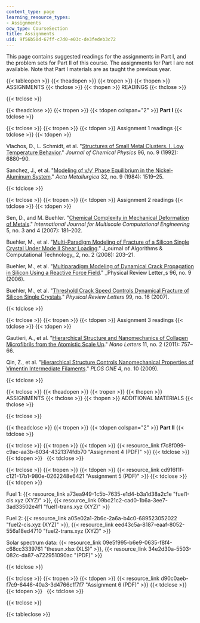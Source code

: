 ```yaml
---
content_type: page
learning_resource_types:
- Assignments
ocw_type: CourseSection
title: Assignments
uid: 9f56b50d-67ff-c7d0-e03c-de3fedeb3c72
---
```


This page contains suggested readings for the assignments in Part I, and the problem sets for Part II of this course. The assignments for Part I are not available. Note that Part I materials are as taught the previous year.

{{< tableopen >}}
{{< theadopen >}}
{{< tropen >}}
{{< thopen >}}
ASSIGNMENTS
{{< thclose >}}
{{< thopen >}}
READINGS
{{< thclose >}}

{{< trclose >}}

{{< theadclose >}}
{{< tropen >}}
{{< tdopen colspan="2" >}}
**Part I**
{{< tdclose >}}

{{< trclose >}}
{{< tropen >}}
{{< tdopen >}}
Assignment 1 readings
{{< tdclose >}}
{{< tdopen >}}


Vlachos, D., L. Schmidt, et al. "[Structures of Small Metal Clusters. I. Low Temperature Behavior](http://dx.doi.org/10.1063/1.462582)." _Journal of Chemical Physics_ 96, no. 9 (1992): 6880–90.

Sanchez, J., et al. "[Modeling of γ/γ′ Phase Equilibrium in the Nickel-Aluminum System](http://dx.doi.org/10.1016/0001-6160(84)90098-1)." _Acta Metallurgica_ 32, no. 9 (1984): 1519–25.


{{< tdclose >}}

{{< trclose >}}
{{< tropen >}}
{{< tdopen >}}
Assignment 2 readings
{{< tdclose >}}
{{< tdopen >}}


Sen, D., and M. Buehler. "[Chemical Complexity in Mechanical Deformation of Metals](http://dx.doi.org/10.1615/IntJMultCompEng.v5.i3-4.30)." _International Journal for Multiscale Computational Engineering_ 5, no. 3 and 4 (2007): 181–202.

Buehler, M., et al. "[Multi-Paradigm Modeling of Fracture of a Silicon Single Crystal Under Mode II Shear Loading](http://dx.doi.org/10.1260/174830108784646634)." J_ournal of Algorithms & Computational Technology_ 2, no. 2 (2008): 203–21.

Buehler, M., et al. "[Multiparadigm Modeling of Dynamical Crack Propagation in Silicon Using a Reactive Force Field](http://dx.doi.org/10.1103/PhysRevLett.96.095505)." _Physical Review Letter_s 96, no. 9 (2006).

Buehler, M., et al. "[Threshold Crack Speed Controls Dynamical Fracture of Silicon Single Crystals](http://dx.doi.org/10.1103/PhysRevLett.99.165502)." _Physical Review Letters_ 99, no. 16 (2007).


{{< tdclose >}}

{{< trclose >}}
{{< tropen >}}
{{< tdopen >}}
Assignment 3 readings
{{< tdclose >}}
{{< tdopen >}}


Gautieri, A., et al. "[Hierarchical Structure and Nanomechanics of Collagen Microfibrils from the Atomistic Scale Up](http://dx.doi.org/10.1021/nl103943u)." _Nano Letters_ 11, no. 2 (2011): 757–66.

Qin, Z., et al. "[Hierarchical Structure Controls Nanomechanical Properties of Vimentin Intermediate Filaments](http://dx.doi.org/10.1371/journal.pone.0007294)." _PLOS ONE_ 4, no. 10 (2009).


{{< tdclose >}}

{{< trclose >}}
{{< theadopen >}}
{{< tropen >}}
{{< thopen >}}
ASSIGNMENTS
{{< thclose >}}
{{< thopen >}}
ADDITIONAL MATERIALS
{{< thclose >}}

{{< trclose >}}

{{< theadclose >}}
{{< tropen >}}
{{< tdopen colspan="2" >}}
**Part II**
{{< tdclose >}}

{{< trclose >}}
{{< tropen >}}
{{< tdopen >}}
{{< resource_link f7c8f099-c9ac-aa3b-6034-4321374fdb70 "Assignment 4 (PDF)" >}}
{{< tdclose >}}
{{< tdopen >}}
 
{{< tdclose >}}

{{< trclose >}}
{{< tropen >}}
{{< tdopen >}}
{{< resource_link cd916f1f-c121-17b1-980e-0262248e6421 "Assignment 5 (PDF)" >}}
{{< tdclose >}}
{{< tdopen >}}


Fuel 1: {{< resource_link a73ea949-1c5b-7635-e1d4-b3a1d38a2c1e "fuel1-cis.xyz (XYZ)" >}}, {{< resource_link 09bc21c2-cad0-1b6a-3ee7-3ad33502e4f1 "fuel1-trans.xyz (XYZ)" >}}

Fuel 2: {{< resource_link a05e02a1-2b6c-2a6a-b4c0-689523052022 "fuel2-cis.xyz (XYZ)" >}}, {{< resource_link eed43c5a-8187-eaaf-8052-556a18ed4710 "fuel2-trans.xyz (XYZ)" >}}

Solar spectrum data: {{< resource_link 09e5f995-b6e9-0635-f8f4-c68cc3339761 "thesun.xlsx (XLS)" >}}, {{< resource_link 34e2d30a-5503-082c-da87-a722951090ac "(PDF)" >}}


{{< tdclose >}}

{{< trclose >}}
{{< tropen >}}
{{< tdopen >}}
{{< resource_link d90c0aeb-f7c9-6446-40a3-3d4766cff7f7 "Assignment 6 (PDF)" >}}
{{< tdclose >}}
{{< tdopen >}}
 
{{< tdclose >}}

{{< trclose >}}

{{< tableclose >}}